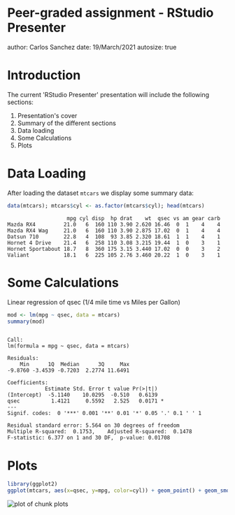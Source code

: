 Peer-graded assignment - RStudio Presenter
========================================================
author: Carlos Sanchez
date: 19/March/2021
autosize: true

Introduction
========================================================

The current 'RStudio Presenter' presentation will include the following sections:

1. Presentation's cover
2. Summary of the different sections
3. Data loading
4. Some Calculations
5. Plots


Data Loading
========================================================
After loading the dataset `mtcars` we display some summary data: 


```r
data(mtcars); mtcars$cyl <- as.factor(mtcars$cyl); head(mtcars)
```

```
                   mpg cyl disp  hp drat    wt  qsec vs am gear carb
Mazda RX4         21.0   6  160 110 3.90 2.620 16.46  0  1    4    4
Mazda RX4 Wag     21.0   6  160 110 3.90 2.875 17.02  0  1    4    4
Datsun 710        22.8   4  108  93 3.85 2.320 18.61  1  1    4    1
Hornet 4 Drive    21.4   6  258 110 3.08 3.215 19.44  1  0    3    1
Hornet Sportabout 18.7   8  360 175 3.15 3.440 17.02  0  0    3    2
Valiant           18.1   6  225 105 2.76 3.460 20.22  1  0    3    1
```



Some Calculations
======================================================

Linear regression of qsec (1/4 mile time vs Miles per Gallon)


```r
mod <- lm(mpg ~ qsec, data = mtcars)
summary(mod)
```

```

Call:
lm(formula = mpg ~ qsec, data = mtcars)

Residuals:
    Min      1Q  Median      3Q     Max 
-9.8760 -3.4539 -0.7203  2.2774 11.6491 

Coefficients:
            Estimate Std. Error t value Pr(>|t|)  
(Intercept)  -5.1140    10.0295  -0.510   0.6139  
qsec          1.4121     0.5592   2.525   0.0171 *
---
Signif. codes:  0 '***' 0.001 '**' 0.01 '*' 0.05 '.' 0.1 ' ' 1

Residual standard error: 5.564 on 30 degrees of freedom
Multiple R-squared:  0.1753,	Adjusted R-squared:  0.1478 
F-statistic: 6.377 on 1 and 30 DF,  p-value: 0.01708
```

Plots
========================================================



```r
library(ggplot2)
ggplot(mtcars, aes(x=qsec, y=mpg, color=cyl)) + geom_point() + geom_smooth(method = "lm") + theme_bw()+ ggtitle("'1/4 mile time' vs 'Miles per Gallon'")
```

<img src="RStudioPresenter-figure/plots-1.png" title="plot of chunk plots" alt="plot of chunk plots" style="display: block; margin: auto;" />
